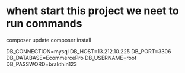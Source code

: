 # whent start this project we neet to run commands
composer update
composer install


DB_CONNECTION=mysql
DB_HOST=13.212.10.225
DB_PORT=3306
DB_DATABASE=EcommercePro
DB_USERNAME=root
DB_PASSWORD=brakthin123
